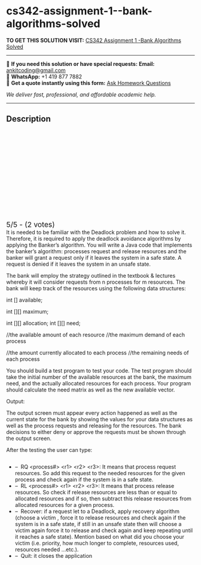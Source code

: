 # cs342-assignment-1--bank-algorithms-solved
**TO GET THIS SOLUTION VISIT:** [CS342 Assignment 1 -Bank Algorithms Solved](https://www.ankitcodinghub.com/product/cs342-assignment-1-bank-algorithms-solved/)


---

📩 **If you need this solution or have special requests:** **Email:** ankitcoding@gmail.com  
📱 **WhatsApp:** +1 419 877 7882  
📄 **Get a quote instantly using this form:** [Ask Homework Questions](https://www.ankitcodinghub.com/services/ask-homework-questions/)

*We deliver fast, professional, and affordable academic help.*

---

<h2>Description</h2>



<div class="kk-star-ratings kksr-auto kksr-align-center kksr-valign-top" data-payload="{&quot;align&quot;:&quot;center&quot;,&quot;id&quot;:&quot;91958&quot;,&quot;slug&quot;:&quot;default&quot;,&quot;valign&quot;:&quot;top&quot;,&quot;ignore&quot;:&quot;&quot;,&quot;reference&quot;:&quot;auto&quot;,&quot;class&quot;:&quot;&quot;,&quot;count&quot;:&quot;2&quot;,&quot;legendonly&quot;:&quot;&quot;,&quot;readonly&quot;:&quot;&quot;,&quot;score&quot;:&quot;5&quot;,&quot;starsonly&quot;:&quot;&quot;,&quot;best&quot;:&quot;5&quot;,&quot;gap&quot;:&quot;4&quot;,&quot;greet&quot;:&quot;Rate this product&quot;,&quot;legend&quot;:&quot;5\/5 - (2 votes)&quot;,&quot;size&quot;:&quot;24&quot;,&quot;title&quot;:&quot;CS342 Assignment 1 -Bank Algorithms Solved&quot;,&quot;width&quot;:&quot;138&quot;,&quot;_legend&quot;:&quot;{score}\/{best} - ({count} {votes})&quot;,&quot;font_factor&quot;:&quot;1.25&quot;}">

<div class="kksr-stars">

<div class="kksr-stars-inactive">
            <div class="kksr-star" data-star="1" style="padding-right: 4px">


<div class="kksr-icon" style="width: 24px; height: 24px;"></div>
        </div>
            <div class="kksr-star" data-star="2" style="padding-right: 4px">


<div class="kksr-icon" style="width: 24px; height: 24px;"></div>
        </div>
            <div class="kksr-star" data-star="3" style="padding-right: 4px">


<div class="kksr-icon" style="width: 24px; height: 24px;"></div>
        </div>
            <div class="kksr-star" data-star="4" style="padding-right: 4px">


<div class="kksr-icon" style="width: 24px; height: 24px;"></div>
        </div>
            <div class="kksr-star" data-star="5" style="padding-right: 4px">


<div class="kksr-icon" style="width: 24px; height: 24px;"></div>
        </div>
    </div>

<div class="kksr-stars-active" style="width: 138px;">
            <div class="kksr-star" style="padding-right: 4px">


<div class="kksr-icon" style="width: 24px; height: 24px;"></div>
        </div>
            <div class="kksr-star" style="padding-right: 4px">


<div class="kksr-icon" style="width: 24px; height: 24px;"></div>
        </div>
            <div class="kksr-star" style="padding-right: 4px">


<div class="kksr-icon" style="width: 24px; height: 24px;"></div>
        </div>
            <div class="kksr-star" style="padding-right: 4px">


<div class="kksr-icon" style="width: 24px; height: 24px;"></div>
        </div>
            <div class="kksr-star" style="padding-right: 4px">


<div class="kksr-icon" style="width: 24px; height: 24px;"></div>
        </div>
    </div>
</div>


<div class="kksr-legend" style="font-size: 19.2px;">
            5/5 - (2 votes)    </div>
    </div>
<div class="page" title="Page 1">
<div class="layoutArea">
<div class="column">
It is needed to be familiar with the Deadlock problem and how to solve it. Therefore, it is required to apply the deadlock avoidance algorithms by applying the Banker’s algorithm. You will write a Java code that implements the banker’s algorithm: processes request and release resources and the banker will grant a request only if it leaves the system in a safe state. A request is denied if it leaves the system in an unsafe state.

The bank will employ the strategy outlined in the textbook &amp; lectures whereby it will consider requests from n processes for m resources. The bank will keep track of the resources using the following data structures:

</div>
</div>
<div class="layoutArea">
<div class="column">
int [] available;

int [][] maximum;

int [][] allocation; int [][] need;

</div>
<div class="column">
//the available amount of each resource //the maximum demand of each process

//the amount currently allocated to each process //the remaining needs of each process

</div>
</div>
<div class="layoutArea">
<div class="column">
You should build a test program to test your code. The test program should take the initial number of the available resources at the bank, the maximum need, and the actually allocated resources for each process. Your program should calculate the need matrix as well as the new available vector.

Output:

The output screen must appear every action happened as well as the current state for the bank by showing the values for your data structures as well as the process requests and releasing for the resources. The bank decisions to either deny or approve the requests must be shown through the output screen.

After the testing the user can type:

</div>
</div>
</div>
<div class="page" title="Page 2">
<div class="layoutArea">
<div class="column">
<ul>
<li>– &nbsp;RQ &lt;process#&gt; &lt;r1&gt; &lt;r2&gt; &lt;r3&gt;: It means that process request resources. So add this request to the needed resources for the given process and check again if the system is in a safe state.</li>
<li>– &nbsp;RL &lt;process#&gt; &lt;r1&gt; &lt;r2&gt; &lt;r3&gt;: It means that process release resources. So check if release resources are less than or equal to allocated resources and if so, then subtract this release resources from allocated resources for a given process.</li>
<li>– &nbsp;Recover: if a request let to a Deadlock, apply recovery algorithm (choose a victim , force it to release resources and check again if the system is in a safe state, if still in an unsafe state then will choose a victim again force it to release and check again and keep repeating until it reaches a safe state).
Mention based on what did you choose your victim (i.e. priority, how much longer to complete, resources used, resources needed …etc.).
</li>
<li>– &nbsp;Quit: it closes the application</li>
</ul>
</div>
</div>
</div>
